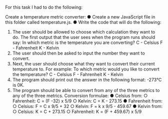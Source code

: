 For this task I had to do the following:

Create a temperature metric converter:
● Create a new JavaScript file in this folder called temperature.js.
● Write the code that will do the following:
1. The user should be allowed to choose which calculation they want
to do. The first output that the user sees when the program runs
should say:
In which metric is the temperature you are converting?
C - Celsius
F - Fahrenheit
K - Kelvin
2. The user should then be asked to input the number they want to
convert.
3. Next, the user should choose what they want to convert their
current temperature to. For example:
To which metric would you like to convert the temperature?
C - Celsius
F - Fahrenheit
K - Kelvin
4. The program should print out the answer in the following format:
-273°C is 0K.
5. The program should be able to convert from any of the three
metrics to any of the three metrics.
Conversion formulae:
● Celsius from:
○ Fahrenheit: C = (F -32) x 5/9
○ Kelvin: C = K - 273.15
● Fahrenheit from:
○ Celsius: F = C x 9/5 + 32
○ Kelvin: F = k x 9/5 - 459.67
● Kelvin from:
○ Celsius: K = C + 273.15
○ Fahrenheit: K = (F + 459.67) x 5/9

